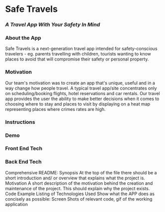 # Safe Travels 
### *A Travel App With Your Safety In Mind*

### About the App
Safe Travels is a next-generation travel app intended for safety-conscious travelers - eg. parents travelling with children, tourists wanting to know places to avoid that will compromise their safety or personal property.

### Motivation 
Our team's motivation was to create an app that's unique, useful and in a way change how people travel. A typical travel app/site concentrates only on scheduling/booking flights, hotel reservations and car rentals. Our travel app provides the user the ability to make better decisions when it comes to choosing where to stay and places to visit by displaying on a heat map representing places where crimes rates are high.

### Instructions

### Demo


### Front End Tech


### Back End Tech


Comprehensive README:
Synopsis
At the top of the file there should be a short introduction and/ or overview that explains what the project is.
Motivation
A short description of the motivation behind the creation and maintenance of the project. This should explain why the project exists.
Code Example
Listing of Technologies Used
Show what the APP does as concisely as possible: Screen Shots of relevant code, gif of the working application
